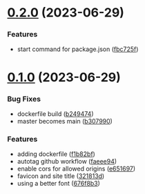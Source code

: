 # [0.2.0](https://github.com/dotmethodme/storywise/compare/0.1.0...0.2.0) (2023-06-29)


### Features

* start command for package.json ([fbc725f](https://github.com/dotmethodme/storywise/commit/fbc725fd0bd09cc3f1c42f41593523250388e7d9))



# [0.1.0](https://github.com/dotmethodme/storywise/compare/f1b82bf440955b5d933be6d2a9119f770945a158...0.1.0) (2023-06-29)


### Bug Fixes

* dockerfile build ([b249474](https://github.com/dotmethodme/storywise/commit/b249474fb33243c4426089605921901073b01938))
* master becomes main ([b307990](https://github.com/dotmethodme/storywise/commit/b3079904b753ef056c7695172944bdcd83edddb7))


### Features

* adding dockerfile ([f1b82bf](https://github.com/dotmethodme/storywise/commit/f1b82bf440955b5d933be6d2a9119f770945a158))
* autotag github workflow ([faeee94](https://github.com/dotmethodme/storywise/commit/faeee94aa8e923a81ce31487524f98ad46fe94db))
* enable cors for allowed origins ([e651697](https://github.com/dotmethodme/storywise/commit/e651697473175ef8b7f5e4578988bbd0e1d1c8d9))
* favicon and site title ([321813d](https://github.com/dotmethodme/storywise/commit/321813d48076afd2785c29892973124a9d0331a0))
* using a better font ([676f8b3](https://github.com/dotmethodme/storywise/commit/676f8b3c1ebecbbbb6d4df102a287fab4ac6eec9))



